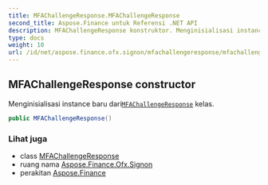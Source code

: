 ```yaml
---
title: MFAChallengeResponse.MFAChallengeResponse
second_title: Aspose.Finance untuk Referensi .NET API
description: MFAChallengeResponse konstruktor. Menginisialisasi instance baru dariMFAChallengeResponse kelas.
type: docs
weight: 10
url: /id/net/aspose.finance.ofx.signon/mfachallengeresponse/mfachallengeresponse/
---
```

## MFAChallengeResponse constructor

Menginisialisasi instance baru dari[`MFAChallengeResponse`](../) kelas.

```csharp
public MFAChallengeResponse()
```

### Lihat juga

* class [MFAChallengeResponse](../)
* ruang nama [Aspose.Finance.Ofx.Signon](../../mfachallengeresponse/)
* perakitan [Aspose.Finance](../../../)


